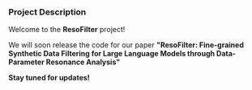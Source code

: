 ### Project Description

Welcome to the **ResoFilter** project! 

We will soon release the code for our paper **"ResoFilter: Fine-grained Synthetic Data Filtering for Large Language Models through Data-Parameter Resonance Analysis"**

**Stay tuned for updates!**
